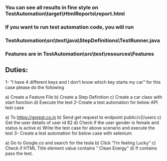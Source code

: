 ### You can see all results in fine style on TestAutomation\target\HtmlReports\report.html

### If you want to run test automation code, you will run
### TestAutomation\src\test\java\StepDefinitions\TestRunner.java

### Features are in TestAutomation\src\test\resources\Features

## Duties:

1- “I have 4 different keys and I don’t know which key starts my car” for this case please do the following

  a) Create a Feature File
  b) Create a Step Definition
  c) Create a car class with start function
  d) Execute the test
2-Create a test automation for below API test case

  a) To https://gorest.co.in
  b) Send get request to endpoint public/v2/users
  c) Get the user details of user id 82
  d) Check if the user gender is female and status is active
  e) Write the test case for above scenario and execute the test
3- Create a test automation for below case with selenium

  a) Go to Google.co and search for the tesla
  b) Click “I’m feeling Lucky”
  c) Check if HTML Title element value contains  “ Clean Energy”
  d) If contains pass the test.
